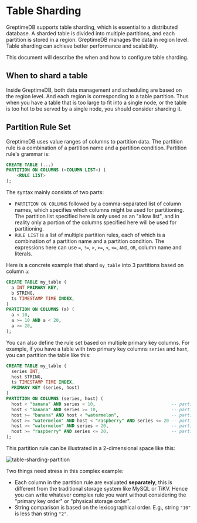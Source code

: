 # Table Sharding

GreptimeDB supports table sharding, which is essential to a distributed database. A sharded table is divided into multiple partitions, and each partition is stored in a region. GreptimeDB manages the data in region level. Table sharding can achieve better performance and scalability.

This document will describe the when and how to configure table sharding.

## When to shard a table

Inside GreptimeDB, both data management and scheduling are based on the region level. And each region is corresponding to a table partition. Thus when you have a table that is too large to fit into a single node, or the table is too hot to be served by a single node, you should consider sharding it.

## Partition Rule Set

GreptimeDB uses value ranges of columns to partition data. The partition rule is a combination of a partition name and a partition condition. Partition rule's grammar is:

```sql
CREATE TABLE (...)
PARTITION ON COLUMNS (<COLUMN LIST>) (
    <RULE LIST>
);
```

The syntax mainly consists of two parts:
- `PARTITION ON COLUMNS` followed by a comma-separated list of column names, which specifies which columns might be used for partitioning. The partition list specified here is only used as an "allow list", and in reality only a portion of the columns specified here will be used for partitioning.
- `RULE LIST` is a list of multiple partition rules, each of which is a combination of a partition name and a partition condition. The expressions here can use `=`, `!=`, `>`, `>=`, `<`, `<=`, `AND`, `OR`, column name and literals.

Here is a concrete example that shard `my_table` into 3 partitions based on column `a`:

```sql
CREATE TABLE my_table (
  a INT PRIMARY KEY,
  b STRING,
  ts TIMESTAMP TIME INDEX,
)
PARTITION ON COLUMNS (a) (
  a < 10,
  a >= 10 AND a < 20,
  a >= 20,
);
```

You can also define the rule set based on multiple primary key columns. For example, if you have a table with two primary key columns `series` and `host`, you can partition the table like this:

```sql
CREATE TABLE my_table (
  series INT,
  host STRING,
  ts TIMESTAMP TIME INDEX,
  PRIMARY KEY (series, host)
)
PARTITION ON COLUMNS (series, host) (
  host < "banana" AND series < 10,                             -- partition purple
  host < "banana" AND series >= 10,                            -- partition yellow
  host >= "banana" AND host < "watermelon",                    -- partition blue
  host >= "watermelon" AND host < "raspberry" AND series <= 20 -- partition green
  host >= "watermelon" AND series > 20,                        -- partition gray
  host >= "raspberry" AND series <= 20,                        -- partition pink
);
```

This partition rule can be illustrated in a 2-dimensional space like this:

![table-sharding-partition](/table-sharding-partition.png)

Two things need stress in this complex example:
- Each column in the partition rule are evaluated **separately**, this is different from the traditional storage system like MySQL or TiKV. Hence you can write whatever complex rule you want without considering the "primary key order" or "physical storage order".
- String comparison is based on the lexicographical order. E.g., string `"10"` is less than string `"2"`.

